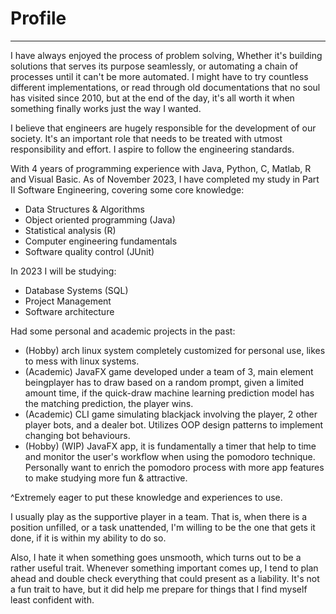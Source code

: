 # Profile
***
I have always enjoyed the process of problem solving, Whether it's building solutions that serves its purpose seamlessly, or automating a chain of processes until it can't be more automated. I might have to try countless different implementations, or read through old documentations that no soul has visited since 2010, but at the end of the day, it's all worth it when something finally works just the way I wanted.

I believe that engineers are hugely responsible for the development of our society. It's an important role that needs to be treated with utmost responsibility and effort. I aspire to follow the engineering standards.

With 4 years of programming experience with Java, Python, C, Matlab, R and Visual Basic. As of November 2023, I have completed my study in Part II Software Engineering, covering some core knowledge:
- Data Structures & Algorithms
- Object oriented programming (Java)
- Statistical analysis (R)
- Computer engineering fundamentals
- Software quality control (JUnit)

In 2023 I will be studying:
- Database Systems (SQL)
- Project Management
- Software architecture

Had some personal and academic projects in the past:
- (Hobby) arch linux system completely customized for personal use, likes to mess with linux systems.
- (Academic) JavaFX game developed under a team of 3, main element beingplayer has to draw based on a random prompt, given a limited amount time, if the quick-draw machine learning prediction model has the matching prediction, the player wins. 
- (Academic) CLI game simulating blackjack involving the player, 2 other player bots, and a dealer bot. Utilizes OOP design patterns to implement changing bot behaviours.
- (Hobby) (WIP) JavaFX app, it is fundamentally a timer that help to time and monitor the user's workflow when using the pomodoro technique. Personally want to enrich the pomodoro process with more app features to make studying more fun & attractive.

^Extremely eager to put these knowledge and experiences to use.

I usually play as the supportive player in a team. That is, when there is a position unfilled, or a task unattended, I'm willing to be the one that gets it done, if it is within my ability to do so.

Also, I hate it when something goes unsmooth, which turns out to be a rather useful trait. Whenever something important comes up, I tend to plan ahead and double check everything that could present as a liability. It's not a fun trait to have, but it did help me prepare for things that I find myself least confident with.

<!---
calebWei/calebWei is a ✨ special ✨ repository because its `README.md` (this file) appears on your GitHub profile.
You can click the Preview link to take a look at your changes.
--->
